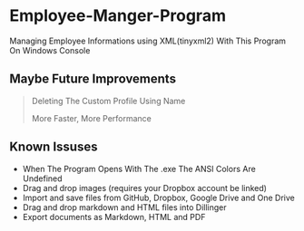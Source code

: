 # Employee-Manger-Program
Managing Employee Informations using XML(tinyxml2) With This Program On Windows Console 

## Maybe Future Improvements
> Deleting The Custom Profile Using Name
> 
> More Faster, More Performance


## Known Issuses

- When The Program Opens With The .exe The ANSI Colors Are Undefined
- Drag and drop images (requires your Dropbox account be linked)
- Import and save files from GitHub, Dropbox, Google Drive and One Drive
- Drag and drop markdown and HTML files into Dillinger
- Export documents as Markdown, HTML and PDF





```c++
```
